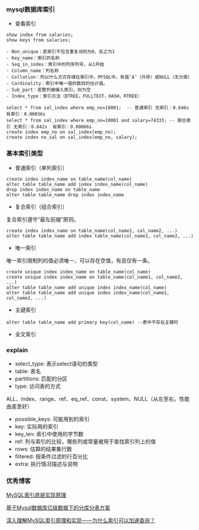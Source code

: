 ### mysql数据库索引
- 查看索引
```mysql
show index from salaries;
show keys from salaries; 
```
	- Non_unique：若索引不包含重复词则为0，反之为1
	- Key_name：索引的名称
	- Seq_in_index：索引中的列序列号，从1开始
	- Column_name：列名称
	- Collation：列以什么方式存储在索引中，MYSQL中，有值‘A’（升序）或NULL（无分类）
	- Cardinality：索引中唯一值的数目的估计值。
	- Sub_part：若整列被编入索引，则为空
	- Index_type：索引方法（BTREE，FULLTEXT，HASH，RTREE）

```mysql
select * from sal_index where emp_no=10001;  -- 普通索引 无索引：0.646s  有索引：0.00036s
select * from sal_index where emp_no=10001 and salary=74333; -- 联合索引 无索引：0.642s  有索引：0.00066s
create index emp_no on sal_index(emp_no);
create index no_sal on sal_index(emp_no, salary);
```

### 基本索引类型
- 普通索引（单列索引）
```mysql
create index index_name on table_name(col_name)
alter table table_name add index index_name(col_name)
drop index index_name on table_name
alter table table_name drop index index_name
```
- 复合索引（组合索引）

复合索引遵守“最左前缀”原则。
```mysql
create index index_name on table_name(col_name1, col_name2, ...)
alter table table_name add index table_name(col_name1, col_name2, ...)
```
- 唯一索引

唯一索引限制列的值必须唯一，可以存在空值，有且仅有一条。
```mysql
create unique index index_name on table_name(col_name)
create unique index index_name on table_name(col_name1, col_name2, ...)
alter table table_name add unique index index_name(col_name)
alter table table_name add unique index index_name(col_name1, col_name2, ...)
```
- 主键索引
```mysql
alter table table_name add primary key(col_name) --表中不存在主键时
```
- 全文索引


### explain
- select_type: 表示select语句的类型
- table: 表名
- partitions: 匹配的分区
- type: 访问表的方式

ALL、index、range、ref、eq_ref、const、system、NULL（从左至右，性能由差至好）
- possible_keys: 可能用到的索引
- key: 实际用的索引
- key_len: 索引中使用的字节数
- ref: 列与索引的比较，哪些列或常量被用于查找索引列上的值
- rows: 估算的结果集行数
- filtered: 按条件过滤的行百分比
- extra: 执行情况描述与说明


### 优秀博客
[MySQL索引底层实现原理](https://www.cnblogs.com/boothsun/p/8970952.html)

[基于Mysql数据库亿级数据下的分库分表方案](https://www.cnblogs.com/jpfss/p/10270270.html)

[深入理解MySQL索引原理和实现——为什么索引可以加速查询？](https://blog.csdn.net/tongdanping/article/details/79878302)